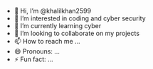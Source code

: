 - 👋 Hi, I’m @khalilkhan2599
- 👀 I’m interested in coding and cyber security
- 🌱 I’m currently learning cyber 
- 💞️ I’m looking to collaborate on my projects
- 📫 How to reach me ...
- 😄 Pronouns: ...
- ⚡ Fun fact: ...

<!---
khalilkhan2599/khalilkhan2599 is a ✨ special ✨ repository because its `README.md` (this file) appears on your GitHub profile.
You can click the Preview link to take a look at your changes.
--->
